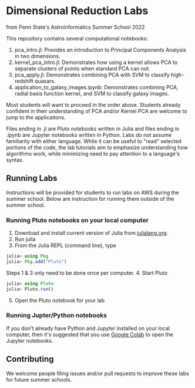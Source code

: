 # Dimensional Reduction Labs
from Penn State's Astroinformatics Summer School 2022

This repository contains several computational notebooks: 
1. pca_intro.jl:  Provides an introduction to Principal Components Analysis in two dimensions.
2. kernel_pca_intro.jl:  Demonstrates how using a kernel allows PCA to separate clusters of points when standard PCA can not.
3. pca_apply.jl:  Demonstrates combining PCA with SVM to classify high-redshift quasars.
4. application_to_galaxy_images.ipynb: Demonstrates combining PCA, radial basis function kernel, and SVM to classify galaxy images. 

Most students will want to proceed in the order above.  Students already confident in their understanding of PCA and/or Kernel PCA are welcome to jump to the applicaitons.

Files ending in .jl are Pluto notebooks written in Julia and files ending in .ipynb are Jupyter notebooks written in Python.
Labs do not assume familiarity with either language.  While it can be useful to "read" selected portions of the code, the lab tutorials aim to emphasize understanding how algorithms work, while minimizing need to pay attention to a language's syntax.

## Running Labs

Instructions will be provided for students to run labs on AWS during the summer school.  Below are instruction for running them outside of the summer school.

### Running Pluto notebooks on your local computer
1.  Download and install current version of Julia from [julialang.org](https://julialang.org/downloads/).
2.  Run julia
3.  From the Julia REPL (command line), type
```julia
julia> using Pkg
julia> Pkg.add("Pluto")
```
Steps 1 & 3 only need to be done once per computer.
4.  Start Pluto
```julia
julia> using Pluto
julia> Pluto.run()
```
5.  Open the Pluto notebook for your lab

### Running Jupter/Python notebooks 
If you don't already have Python and Jupyter installed on your local computer, then it's suggested that you use [Google Colab](https://colab.research.google.com/) to open the Jupyter notebooks.

## Contributing
We welcome people filing issues and/or pull requests to improve these labs for future summer schools.

